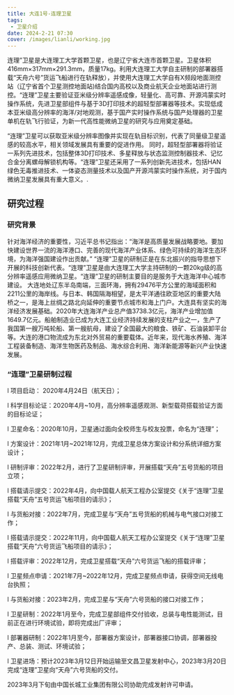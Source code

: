 ```yaml
---
title: 大连1号-连理卫星
tags: 
 - 卫星介绍
date: 2024-2-21 07:30
cover: /images/lianli/working.jpg
---
```

连理”卫星是大连理工大学首颗卫星，也是辽宁省大连市首颗卫星。卫星体积416mm×317mm×291.3mm，质量17kg。利用大连理工大学自主研制的部署器搭载“天舟六号”货运飞船进行在轨释放），并使用大连理工大学自有X频段地面测控站（辽宁省首个卫星测控地面站)结合国内高校以及商业航天企业地面站进行测控。“连理”卫星主要验证亚米级分辨率遥感成像，轻量化、高可靠、开源鸿蒙实时操作系统，先进卫星部组件与基于3D打印技术的超轻型部署器等技术。实现低成本亚米级高分辨率的海洋/对地观测，基于国产实时操作系统与国产处理器的卫星单机在轨飞行验证，为新一代高性能微纳卫星的研究与应用奠定基础。

“连理”卫星可以获取亚米级分辨率图像并实现在轨目标识别，代表了同量级卫星遥感的较高水平，相关领域发展具有重要的促进作用。 同时，超轻型部署器将验证一系列先进技术，包括整体3D打印技术、多星释放与状态监测控制器技术、记忆合金分离螺母解锁机构等。“连理”卫星还采用了一系列创新先进技术，包括HAN绿色无毒推进技术、一体姿态测量技术以及国产开源鸿蒙实时操作系统，对于国内微纳卫星发展具有重大意义。.

## 研究过程

### 研究背景

针对海洋经济的重要性，习近平总书记指出：“海洋是高质量发展战略要地。要加快建设世界一流的海洋港口、完善的现代海洋产业体系、绿色可持续的海洋生态环境，为海洋强国建设作出贡献。”
 “连理”卫星的研制正是在东北振兴的指导思想下开展的科技创新代表。“连理”卫星是由大连理工大学主持研制的一颗20kg级的高分辨率遥感应用微纳卫星。“连理”卫星的研制主要目的是服务于大连海洋中心城市建设。
大连地处辽东半岛南端，三面环海，拥有29476平方公里的海域面积和2211公里的海岸线。与日本、韩国隔海相望，是太平洋通往欧亚地区的重要大陆桥之一，是海上丝绸之路北向延伸的重要节点城市和海上门户。大连具有坚实的海洋经济发展基础。2020年大连海洋产业总产值3738.3亿元，海洋产业增加值1649.7亿元。船舶制造业已成为大连工业经济持续发展的支柱产业之一，生产了我国第一艘万吨轮船、第一艘航母，建设了全国最大的粮食、铁矿、石油装卸平台等。大连的港口物流成为东北对外贸易的重要载体。近年来，现代海水养殖、海洋工程装备制造、海洋生物医药及制品、海水综合利用、海洋新能源等新兴产业快速发展。

### “连理”卫星研制过程

l 项目启动： 2020年4月24日（航天日）；

l 科学目标论证：2020年4月~10月，高分辨率遥感观测、新型载荷搭载验证方面的目标论证；

l 卫星命名：2020年10月，卫星通过面向全校师生与校友投票，命名为“连理”；

l 方案设计：2021年1月~2021年12月，完成卫星总体方案设计和分系统详细方案设计；

l 研制评审：2022年2月，进行了卫星研制评审，开展搭载“天舟”五号货船的项目立项；

l 搭载请示提交：2022年4月，向中国载人航天工程办公室提交《关于“连理”卫星搭载“天舟”五号货运飞船项目的请示》；

l 与货船对接：2022年7月，完成卫星与“天舟”五号货船的机械与电气接口对接工作；

l 搭载请示提交：2022年11月，向中国载人航天工程办公室提交《关于“连理”卫星搭载“天舟”六号货运飞船项目的请示》；

l 搭载评审：2022年12月，完成卫星搭载“天舟”六号货运飞船的搭载评审；

l 卫星频点申请：2021年7月~2022年12月，完成卫星频点申请，获得空间无线电台执照；

l 与货船对接：2023年2月，完成卫星与“天舟”六号货船的接口对接工作；

l 卫星研制：2022年1月至今，完成卫星部组件交付验收，总装与电性能测试，目前正在进行环境试验，即将完成出厂评审；

l 部署器研制：2022年1月至今，部署器方案设计，部署器接口协调，部署器投产、总装、测试、环境试验；

l 卫星进场：预计2023年3月12日开始运输至文昌卫星发射中心，2023年3月20日完成“连理”卫星向“天舟”六号货船的交付。

2023年3月下旬由中国长城工业集团有限公司协助完成发射许可申请。               

